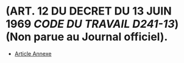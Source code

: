 # (ART. 12 DU DECRET DU 13 JUIN 1969 *CODE DU TRAVAIL D241-13*) (Non parue au Journal officiel).

- [Article Annexe](article-annexe.md)
